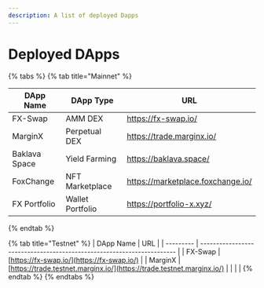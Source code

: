 ```yaml
---
description: A list of deployed Dapps
---
```


# Deployed DApps



{% tabs %}
{% tab title="Mainnet" %}
<table><thead><tr><th width="170.66666666666666">DApp Name</th><th width="265">DApp Type</th><th>URL</th></tr></thead><tbody><tr><td>FX-Swap</td><td>AMM DEX</td><td><a href="https://fx-swap.io/">https://fx-swap.io/</a></td></tr><tr><td>MarginX</td><td>Perpetual DEX</td><td><a href="https://trade.marginx.io/">https://trade.marginx.io/</a></td></tr><tr><td>Baklava Space</td><td>Yield Farming</td><td><a href="https://baklava.space/">https://baklava.space/</a></td></tr><tr><td>FoxChange</td><td>NFT Marketplace</td><td><a href="https://marketplace.foxchange.io/">https://marketplace.foxchange.io/</a></td></tr><tr><td>FX Portfolio</td><td>Wallet Portfolio</td><td><a href="https://portfolio-x.xyz/">https://portfolio-x.xyz/</a></td></tr></tbody></table>
{% endtab %}

{% tab title="Testnet" %}
| DApp Name | URL                                                                    |
| --------- | ---------------------------------------------------------------------- |
| FX-Swap   | [https://fx-swap.io/](https://fx-swap.io/)                             |
| MarginX   | [https://trade.testnet.marginx.io/](https://trade.testnet.marginx.io/) |
|           |                                                                        |
{% endtab %}
{% endtabs %}
